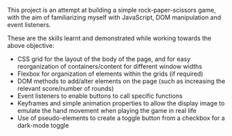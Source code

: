 This project is an attempt at building a simple rock-paper-scissors game, with the aim of familiarizing myself with JavaScript, DOM manipulation and event listeners.

These are the skills learnt and demonstrated while working towards the above objective:
- CSS grid for the layout of the body of the page, and for easy reorganization of containers/content for different window widths
- Flexbox for organization of elements within the grids (if required)
- DOM methods to add/alter elements on the page (such as increasing the relevant score/number of rounds)
- Event listeners to enable buttons to call specific functions
- Keyframes and simple animation properties to allow the display image to emulate the hand movement when playing the game in real life
- Use of pseudo-elements to create a toggle button from a checkbox for a dark-mode toggle